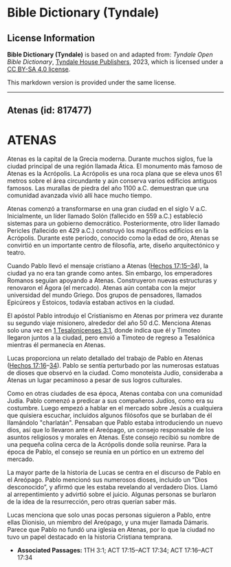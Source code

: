 # Bible Dictionary (Tyndale)

## License Information

**Bible Dictionary (Tyndale)** is based on and adapted from: _Tyndale Open Bible Dictionary_, [Tyndale House Publishers](https://tyndaleopenresources.com/), 2023, which is licensed under a [CC BY-SA 4.0 license](https://creativecommons.org/licenses/by-sa/4.0/legalcode.en).

This markdown version is provided under the same license.



--------------------------------

## Atenas (id: 817477)

ATENAS
======

Atenas es la capital de la Grecia moderna. Durante muchos siglos, fue la ciudad principal de una región llamada Ática. El monumento más famoso de Atenas es la Acrópolis. La Acrópolis es una roca plana que se eleva unos 61 metros sobre el área circundante y aún conserva varios edificios antiguos famosos. Las murallas de piedra del año 1100 a.C. demuestran que una comunidad avanzada vivió allí hace mucho tiempo.

Atenas comenzó a transformarse en una gran ciudad en el siglo V a.C. Inicialmente, un líder llamado Solón (fallecido en 559 a.C.) estableció sistemas para un gobierno democrático. Posteriormente, otro líder llamado Pericles (fallecido en 429 a.C.) construyó los magníficos edificios en la Acrópolis. Durante este periodo, conocido como la edad de oro, Atenas se convirtió en un importante centro de filosofía, arte, diseño arquitectónico y teatro.

Cuando Pablo llevó el mensaje cristiano a Atenas ([Hechos 17:15–34](https://ref.ly/Acts17:15-Acts17:34)), la ciudad ya no era tan grande como antes. Sin embargo, los emperadores Romanos seguían apoyando a Atenas. Construyeron nuevas estructuras y renovaron el Ágora (el mercado). Atenas aún contaba con la mejor universidad del mundo Griego. Dos grupos de pensadores, llamados Epicúreos y Estoicos, todavía estaban activos en la ciudad.

El apóstol Pablo introdujo el Cristianismo en Atenas por primera vez durante su segundo viaje misionero, alrededor del año 50 d.C. Menciona Atenas solo una vez en [1 Tesalonicenses 3:1](https://ref.ly/1Thess3:1), donde indica que él y Timoteo llegaron juntos a la ciudad, pero envió a Timoteo de regreso a Tesalónica mientras él permanecía en Atenas.

Lucas proporciona un relato detallado del trabajo de Pablo en Atenas ([Hechos 17:16](https://ref.ly/Acts17:16-Acts17:34)–[34](https://ref.ly/Acts17:16-Acts17:34)). Pablo se sentía perturbado por las numerosas estatuas de dioses que observó en la ciudad. Como monoteísta Judío, consideraba a Atenas un lugar pecaminoso a pesar de sus logros culturales.

Como en otras ciudades de esa época, Atenas contaba con una comunidad Judía. Pablo comenzó a predicar a sus compañeros Judíos, como era su costumbre. Luego empezó a hablar en el mercado sobre Jesús a cualquiera que quisiera escuchar, incluidos algunos filósofos que se burlaban de él llamándolo "charlatán". Pensaban que Pablo estaba introduciendo un nuevo dios, así que lo llevaron ante el Areópago, un consejo responsable de los asuntos religiosos y morales en Atenas. Este consejo recibió su nombre de una pequeña colina cerca de la Acrópolis donde solía reunirse. Para la época de Pablo, el consejo se reunía en un pórtico en un extremo del mercado.

La mayor parte de la historia de Lucas se centra en el discurso de Pablo en el Areópago. Pablo mencionó sus numerosos dioses, incluido un “Dios desconocido”, y afirmó que les estaba revelando al verdadero Dios. Llamó al arrepentimiento y advirtió sobre el juicio. Algunas personas se burlaron de la idea de la resurrección, pero otras querían saber más.

Lucas menciona que solo unas pocas personas siguieron a Pablo, entre ellas Dionisio, un miembro del Areópago, y una mujer llamada Dámaris. Parece que Pablo no fundó una iglesia en Atenas, por lo que la ciudad no tuvo un papel destacado en la historia Cristiana temprana.

* **Associated Passages:** 1TH 3:1; ACT 17:15–ACT 17:34; ACT 17:16–ACT 17:34

